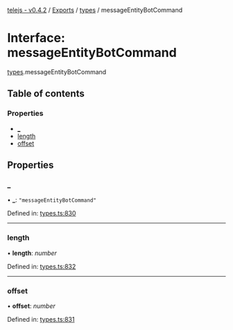 [telejs - v0.4.2](../README.md) / [Exports](../modules.md) / [types](../modules/types.md) / messageEntityBotCommand

# Interface: messageEntityBotCommand

[types](../modules/types.md).messageEntityBotCommand

## Table of contents

### Properties

- [\_](types.messageentitybotcommand.md#_)
- [length](types.messageentitybotcommand.md#length)
- [offset](types.messageentitybotcommand.md#offset)

## Properties

### \_

• **\_**: ``"messageEntityBotCommand"``

Defined in: [types.ts:830](https://github.com/telejs/telejs/blob/64a8dcf/src/types.ts#L830)

___

### length

• **length**: *number*

Defined in: [types.ts:832](https://github.com/telejs/telejs/blob/64a8dcf/src/types.ts#L832)

___

### offset

• **offset**: *number*

Defined in: [types.ts:831](https://github.com/telejs/telejs/blob/64a8dcf/src/types.ts#L831)
